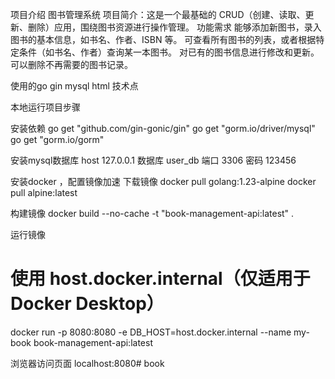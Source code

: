 项目介绍
图书管理系统
项目简介：这是一个最基础的 CRUD（创建、读取、更新、删除）应用，围绕图书资源进行操作管理。
功能需求
能够添加新图书，录入图书的基本信息，如书名、作者、ISBN 等。
可查看所有图书的列表，或者根据特定条件（如书名、作者）查询某一本图书。
对已有的图书信息进行修改和更新。
可以删除不再需要的图书记录。

使用的go gin mysql html 技术点

本地运行项目步骤

安装依赖
go get "github.com/gin-gonic/gin"
go get "gorm.io/driver/mysql"
go get "gorm.io/gorm"

安装mysql数据库 
host 127.0.0.1
数据库 user_db
端口 3306
密码 123456

安装docker ，配置镜像加速
下载镜像 
docker pull  golang:1.23-alpine
docker pull  alpine:latest

构建镜像
docker build --no-cache -t "book-management-api:latest" .

运行镜像
# 使用 host.docker.internal（仅适用于 Docker Desktop）
docker run -p 8080:8080 -e DB_HOST=host.docker.internal --name my-book book-management-api:latest

浏览器访问页面
localhost:8080# book
